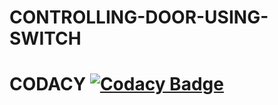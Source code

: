 # CONTROLLING-DOOR-USING-SWITCH
#  CODACY  [![Codacy Badge](https://app.codacy.com/project/badge/Grade/de46914306d24fcda359f6efedd10d17)](https://www.codacy.com/gh/shanmukh552001/M2_CONTROLLING-DOOR-USING-SWITCH/dashboard?utm_source=github.com&amp;utm_medium=referral&amp;utm_content=shanmukh552001/M2_CONTROLLING-DOOR-USING-SWITCH&amp;utm_campaign=Badge_Grade)
  
